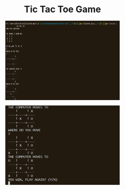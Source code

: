 <h1 align="center">Tic Tac Toe Game</h1>

<p align="center"><img src="./imgg/ss1.png" width="360" height="250" alt=""/></p>
<p align="center"><img src="./imgg/ss2.png" width="360" height="250" alt=""/></p>

<!-- <h1 align="center">Description</h1>  -->
<!-- <p align="right"><img src="./imgg/ss1.png" width="360" height="250" alt=""/></p> -->
